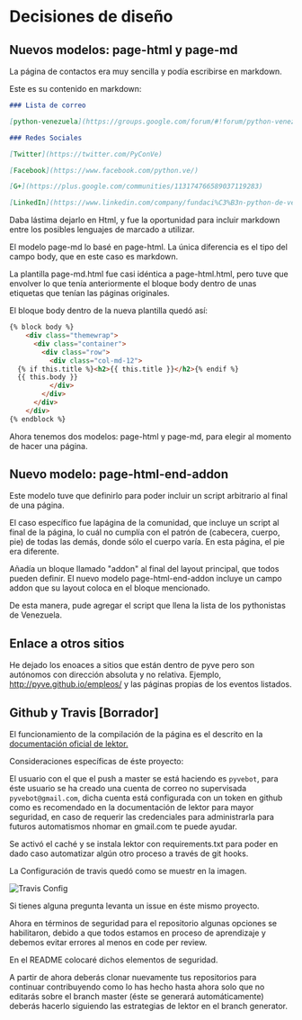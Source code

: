 # Decisiones de diseño

## Nuevos modelos: page-html y page-md

La página de contactos era muy sencilla y podía escribirse en markdown.

Este es su contenido en markdown:

```markdown
### Lista de correo

[python-venezuela](https://groups.google.com/forum/#!forum/python-venezuela)

### Redes Sociales

[Twitter](https://twitter.com/PyConVe)

[Facebook](https://www.facebook.com/python.ve/)

[G+](https://plus.google.com/communities/113174766589037119283)

[LinkedIn](https://www.linkedin.com/company/fundaci%C3%B3n-python-de-venezuela?)
```

Daba lástima dejarlo en Html, y fue la oportunidad para incluir markdown entre
los posibles lenguajes de marcado a utilizar.

El modelo page-md lo basé en page-html. La única diferencia es el tipo del
campo body, que en este caso es markdown.

La plantilla page-md.html fue casi idéntica a page-html.html, pero tuve que
envolver lo que tenía anteriormente el bloque body dentro de unas etiquetas que
tenían las páginas originales.

El bloque body dentro de la nueva plantilla quedó así:

```markdown
{% block body %}
    <div class="themewrap">
      <div class="container">
        <div class="row">
          <div class="col-md-12">
  {% if this.title %}<h2>{{ this.title }}</h2>{% endif %}
  {{ this.body }}
          </div>
        </div>
      </div>
    </div>
{% endblock %}
```

Ahora tenemos dos modelos: page-html y page-md, para elegir al momento de hacer
una página.

## Nuevo modelo: page-html-end-addon

Este modelo tuve que definirlo para poder incluir un script arbitrario al final
de una página.

El caso específico fue lapágina de la comunidad, que incluye un script al final
de la página, lo cuál no cumplía con el patrón de (cabecera, cuerpo, pie) de
todas las demás, donde sólo el cuerpo varía. En esta página, el pie era
diferente.

Añadía un bloque llamado "addon" al final del layout principal, que todos pueden
definir. El nuevo modelo page-html-end-addon incluye un campo addon que su layout
coloca en el bloque mencionado.

De esta manera, pude agregar el script que llena la lista de los pythonistas de
Venezuela.

## Enlace a otros sitios

He dejado los enoaces a sitios que están dentro de pyve pero son autónomos con
dirección absoluta y no relativa. Ejemplo, http://pyve.github.io/empleos/ y
las páginas propias de los eventos listados.

## Github y Travis [Borrador]

El funcionamiento de la compilación de la página es el descrito en la
[documentación oficial de lektor.](https://www.getlektor.com/docs/deployment/travisci/)

Consideraciones específicas de éste proyecto:

El usuario con el que el push a master se está haciendo es `pyvebot`, para éste
usuario se ha creado una cuenta de correo no supervisada `pyvebot@gmail.com`,
dicha cuenta está configurada con un token en github como es recomendado en la
documentación de lektor para mayor seguridad, en caso de requerir las credenciales
 para administrarla para futuros automatismos nhomar en gmail.com
 te puede ayudar.

Se activó el caché y se instala lektor con requirements.txt para poder en dado
caso automatizar algún otro proceso a través de git hooks.

La Configuración de travis quedó como se muestr en la imagen.

![Travis Config](https://www.evernote.com/l/AJ5glPUCbRVCQJz0uT4M_3nBaiIDIz6EOFMB/image.png)

Si tienes alguna pregunta levanta un issue en éste mismo proyecto.

Ahora en términos de seguridad para el repositorio algunas opciones se
habilitaron, debido a que todos estamos en proceso de aprendizaje y debemos
evitar errores al menos en code per review.

En el README colocaré dichos elementos de seguridad.

A partir de ahora deberás clonar nuevamente tus repositorios para continuar
contribuyendo como lo has hecho hasta ahora solo que no editarás sobre el
branch master (éste se generará automáticamente) deberás hacerlo siguiendo las
estrategias de lektor en el branch generator.
